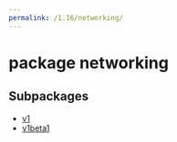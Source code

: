 ```yaml
---
permalink: /1.16/networking/
---
```


# package networking



## Subpackages

* [v1](networking-v1.md)
* [v1beta1](networking-v1beta1.md)